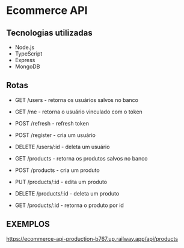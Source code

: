 # Ecommerce API

## Tecnologias utilizadas

- Node.js
- TypeScript
- Express
- MongoDB

## Rotas

- GET /users - retorna os usuários salvos no banco
- GET /me - retorna o usuário vinculado com o token
- POST /refresh - refresh token
- POST /register - cria um usuário
- DELETE /users/:id - deleta um usuário

- GET /products - retorna os produtos salvos no banco
- POST /products - cria um produto
- PUT /products/:id - edita um produto
- DELETE /products/:id - deleta um produto
- GET /products/:id - retorna o produto por id


## EXEMPLOS 

https://ecommerce-api-production-b767.up.railway.app/api/products
